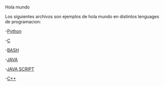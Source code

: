 Hola mundo

Los siguientes  archivos son ejemplos de hola mundo en distintos lenguages de programacion:

-[Python](./Hola_python.py)
 
 -[C](./holamundo.c) 

-[BASH](./holabash.sh)

-[JAVA](./holajava.java) 

-[JAVA SCRIPT](./holajscript.js)

-[C++](./hola-mas.cpp) 
